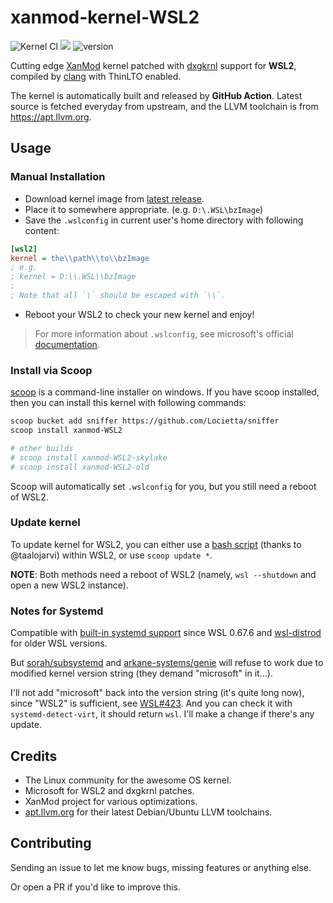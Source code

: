 # xanmod-kernel-WSL2
![Kernel CI](https://img.shields.io/github/workflow/status/Locietta/xanmod-kernel-WSL2/Kernel%20CI/main)
![](https://img.shields.io/github/license/Locietta/xanmod-kernel-WSL2)
![version](https://badgen.net/github/release/Locietta/xanmod-kernel-WSL2)

Cutting edge [XanMod](https://github.com/xanmod/linux) kernel patched with [dxgkrnl](https://github.com/microsoft/WSL2-Linux-Kernel/tree/linux-msft-wsl-5.15.62.1/drivers/hv/dxgkrnl) support for **WSL2**, compiled by [clang](https://clang.llvm.org/) with ThinLTO enabled.

The kernel is automatically built and released by **GitHub Action**. Latest source is fetched everyday from upstream, and the LLVM toolchain is from https://apt.llvm.org.

## Usage

### Manual Installation

* Download kernel image from [latest release](https://github.com/Locietta/xanmod-kernel-WSL2/releases/latest).
* Place it to somewhere appropriate. (e.g. `D:\.WSL\bzImage`) 
* Save the `.wslconfig` in current user's home directory with following content:
```ini
[wsl2]
kernel = the\\path\\to\\bzImage
; e.g.
; kernel = D:\\.WSL\\bzImage
;
; Note that all `\` should be escaped with `\\`.
```
* Reboot your WSL2 to check your new kernel and enjoy!

> For more information about `.wslconfig`, see microsoft's official [documentation](https://docs.microsoft.com/en-us/windows/wsl/wsl-config#configure-global-options-with-wslconfig).

### Install via Scoop

[scoop](https://scoop.sh/) is a command-line installer on windows. If you have scoop installed, then you can install this kernel with following commands:

```bash
scoop bucket add sniffer https://github.com/Locietta/sniffer
scoop install xanmod-WSL2

# other builds
# scoop install xanmod-WSL2-skylake
# scoop install xanmod-WSL2-old
```

Scoop will automatically set `.wslconfig` for you, but you still need a reboot of WSL2.

### Update kernel

To update kernel for WSL2, you can either use a [bash script](https://github.com/taalojarvi/scripts/blob/main/wsl_updater.sh) (thanks to @taalojarvi) within WSL2, or use `scoop update *`. 

**NOTE**: Both methods need a reboot of WSL2 (namely, `wsl --shutdown` and open a new WSL2 instance).

### Notes for Systemd

Compatible with [built-in systemd support](https://devblogs.microsoft.com/commandline/systemd-support-is-now-available-in-wsl/) since WSL 0.67.6 and [wsl-distrod](https://github.com/nullpo-head/wsl-distrod) for older WSL versions. 

But [sorah/subsystemd](https://github.com/sorah/subsystemctl) and [arkane-systems/genie](https://github.com/arkane-systems/genie) will refuse to work due to modified kernel version string (they demand "microsoft" in it...).

I'll not add "microsoft" back into the version string (it's quite long now), since "WSL2" is sufficient, see [WSL#423](https://github.com/Microsoft/WSL/issues/423#issuecomment-221627364). And you can check it with `systemd-detect-virt`, it should return `wsl`. I'll make a change if there's any update.

## Credits

* The Linux community for the awesome OS kernel.
* Microsoft for WSL2 and dxgkrnl patches.
* XanMod project for various optimizations.
* [apt.llvm.org](https://apt.llvm.org/) for their latest Debian/Ubuntu LLVM toolchains.

## Contributing

Sending an issue to let me know bugs, missing features or anything else.

Or open a PR if you'd like to improve this.
